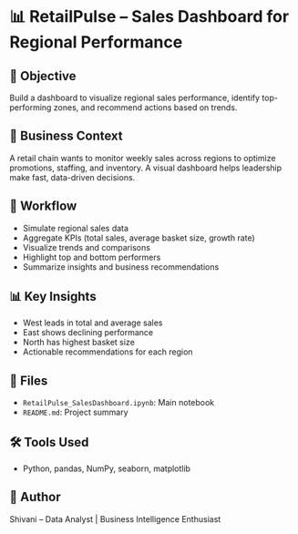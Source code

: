# 📊 RetailPulse – Sales Dashboard for Regional Performance

## 🎯 Objective  
Build a dashboard to visualize regional sales performance, identify top-performing zones, and recommend actions based on trends.

## 🧪 Business Context  
A retail chain wants to monitor weekly sales across regions to optimize promotions, staffing, and inventory. A visual dashboard helps leadership make fast, data-driven decisions.

## 🧠 Workflow  
- Simulate regional sales data  
- Aggregate KPIs (total sales, average basket size, growth rate)  
- Visualize trends and comparisons  
- Highlight top and bottom performers  
- Summarize insights and business recommendations

## 📊 Key Insights  
- West leads in total and average sales  
- East shows declining performance  
- North has highest basket size  
- Actionable recommendations for each region

## 📁 Files  
- `RetailPulse_SalesDashboard.ipynb`: Main notebook  
- `README.md`: Project summary

## 🛠️ Tools Used  
- Python, pandas, NumPy, seaborn, matplotlib

## 📌 Author  
Shivani – Data Analyst | Business Intelligence Enthusiast
